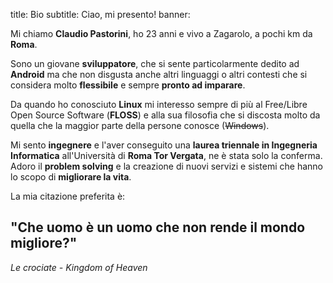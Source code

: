 title: Bio
subtitle: Ciao, mi presento!
banner:

Mi chiamo **Claudio Pastorini**, ho 23 anni e vivo a Zagarolo, a pochi km 
da **Roma**.

Sono un giovane **sviluppatore**, che si sente particolarmente dedito ad
**Android** ma che non disgusta anche altri linguaggi o altri contesti 
che si considera molto **flessibile** e sempre **pronto ad imparare**. 

Da quando ho conosciuto **Linux** mi interesso sempre di più al 
Free/Libre Open Source Software (**FLOSS**) e alla sua filosofia che si 
discosta molto da quella che la maggior parte della persone conosce (<del>Windows</del>). 

Mi sento **ingegnere** e l'aver conseguito una **laurea triennale 
in Ingegneria Informatica** all'Università di **Roma Tor Vergata**, ne è stata
solo la conferma. Adoro il **problem solving** e 
la creazione di nuovi servizi e sistemi che hanno lo scopo di **migliorare
la vita**.

La mia citazione preferita è:

<h2 class="quote">"Che uomo è un uomo che non rende il mondo migliore?"</h2>
<p class="quote-from"><em>Le crociate - Kingdom of Heaven</em></p>